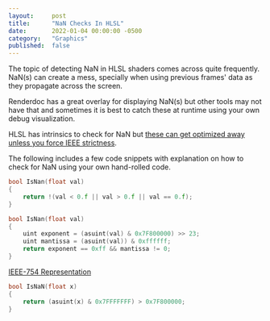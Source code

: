 ```yaml
---
layout: 	post
title:  	"NaN Checks In HLSL"
date:   	2022-01-04 00:00:00 -0500
category: 	"Graphics"
published:	false
---
```


The topic of detecting NaN in HLSL shaders comes across quite frequently. NaN(s) can create a mess, specially when using previous frames' data as they propagate across the screen. 

Renderdoc has a great overlay for displaying NaN(s) but other tools may not have that and sometimes it is best to catch these at runtime using your own debug visualization.

HLSL has intrinsics to check for NaN but [these can get optimized away unless you force IEEE strictness](https://twitter.com/_Humus_/status/1074973351276371968?s=20).

The following includes a few code snippets with explanation on how to check for NaN using your own hand-rolled code.


```C++
bool IsNan(float val)
{
    return !(val < 0.f || val > 0.f || val == 0.f);
}
```

```C++
bool IsNan(float val)
{
    uint exponent = (asuint(val) & 0x7F800000) >> 23;
    uint mantissa = (asuint(val)) & 0xffffff;
    return exponent == 0xff && mantissa != 0;
}
```
[IEEE-754 Representation](http://www.fredosaurus.com/notes-java/data/basic_types/numbers-floatingpoint/ieee754.html)

```C++
bool IsNaN(float x)
{
    return (asuint(x) & 0x7FFFFFFF) > 0x7F800000;
}
```


